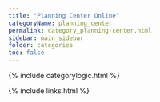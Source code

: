 ```yaml
---
title: "Planning Center Online"
categoryName: planning_center
permalink: category_planning-center.html
sidebar: main_sidebar
folder: categories
toc: false
---
```

{% include categorylogic.html %}

{% include links.html %}
